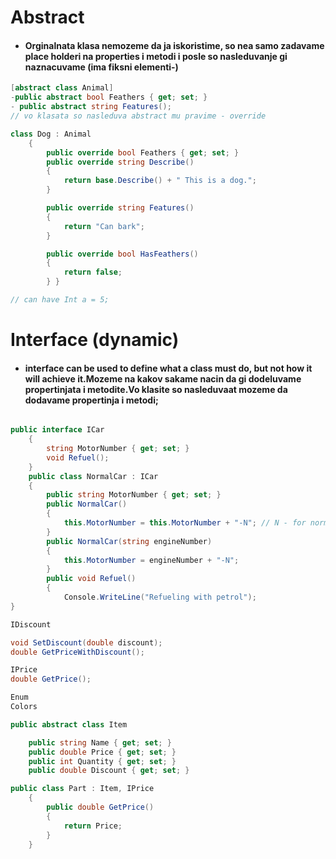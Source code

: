 # Abstract


* #### Orginalnata klasa nemozeme da ja iskoristime, so nea samo zadavame place holderi na properties i metodi i posle so nasleduvanje gi naznacuvame (ima fiksni elementi-)
```csharp
[abstract class Animal]
-public abstract bool Feathers { get; set; }
- public abstract string Features();
// vo klasata so nasleduva abstract mu pravime - override
```
```csharp
class Dog : Animal
    {
        public override bool Feathers { get; set; }
        public override string Describe()
        {
            return base.Describe() + " This is a dog.";
        }

        public override string Features()
        {
            return "Can bark";
        }

        public override bool HasFeathers()
        {
            return false;
        } }

// can have Int a = 5;   
```

# Interface (dynamic)

* #### interface can be used to define what a class must do, but not how it will achieve it.Mozeme na kakov sakame nacin da gi dodeluvame propertinjata i metodite.Vo klasite so nasleduvaat mozeme da dodavame propertinja i metodi;

```csharp

public interface ICar
    {
        string MotorNumber { get; set; }
        void Refuel();
    }
    public class NormalCar : ICar
    {
        public string MotorNumber { get; set; }
        public NormalCar()
        {
            this.MotorNumber = this.MotorNumber + "-N"; // N - for normal cars
        }
        public NormalCar(string engineNumber)
        {
            this.MotorNumber = engineNumber + "-N";
        }
        public void Refuel()
        {
            Console.WriteLine("Refueling with petrol");
} 

```

```csharp
IDiscount 

void SetDiscount(double discount);
double GetPriceWithDiscount();

IPrice
double GetPrice();

Enum
Colors

public abstract class Item 

	public string Name { get; set; }
	public double Price { get; set; }
	public int Quantity { get; set; }
	public double Discount { get; set; }  

public class Part : Item, IPrice
    { 
        public double GetPrice()
        {
            return Price;
        } 
    }
```

